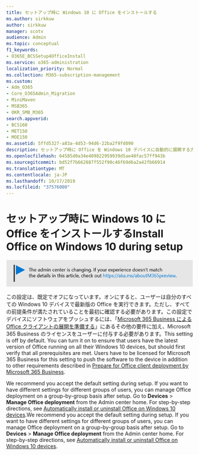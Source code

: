 ```yaml
---
title: セットアップ時に Windows 10 に Office をインストールする
ms.author: sirkkuw
author: sirkkuw
manager: scotv
audience: Admin
ms.topic: conceptual
f1_keywords:
- O365E_BCSSetup4OfficeInstall
ms.service: o365-administration
localization_priority: Normal
ms.collection: M365-subscription-management
ms.custom:
- Adm_O365
- Core_O365Admin_Migration
- MiniMaven
- MSB365
- OKR_SMB_M365
search.appverid:
- BCS160
- MET150
- MOE150
ms.assetid: 5ffd5327-a83a-4d53-94d6-22ba2f9fd090
description: セットアップ時に Office を Windows 10 デバイスに自動的に展開する方法について説明します。
ms.openlocfilehash: 64585d0a34e409822959939d5ae40fac57ff943b
ms.sourcegitcommit: bd52f7b662887f552f90c46f69d6a2a42fb66914
ms.translationtype: MT
ms.contentlocale: ja-JP
ms.lasthandoff: 10/17/2019
ms.locfileid: "37576000"
---
```

# <a name="install-office-on-windows-10-during-setup"></a><span data-ttu-id="db2a7-103">セットアップ時に Windows 10 に Office をインストールする</span><span class="sxs-lookup"><span data-stu-id="db2a7-103">Install Office on Windows 10 during setup</span></span>

![をhttps://aka.ms/aboutM365preview指すバナー。](media/m365admincenterchanging.png)

<span data-ttu-id="db2a7-p101">この設定は、既定でオフになっています。オンにすると、ユーザーは自分のすべての Windows 10 デバイスで最新版の Office を実行できます。ただし、すべての前提条件が満たされていることを最初に確認する必要があります。この設定でデバイスにソフトウェアをプッシュするには、「[Microsoft 365 Business による Office クライアントの展開を準備する](prepare-for-office-client-deployment.md)」にあるその他の要件に加え、Microsoft 365 Business のライセンスをユーザーに付与する必要があります。</span><span class="sxs-lookup"><span data-stu-id="db2a7-p101">This setting is off by default. You can turn it on to ensure that users have the latest version of Office running on all their Windows 10 devices, but should first verify that all prerequisites are met. Users have to be licensed for Microsoft 365 Business for this setting to push the software to the device in addition to other requirements described in [Prepare for Office client deployment by Microsoft 365 Business](prepare-for-office-client-deployment.md).</span></span> 
  
<span data-ttu-id="db2a7-p102">We recommend you accept the default setting during setup. If you want to have different settings for different groups of users, you can manage Office deployment on a group-by-group basis after setup. Go to **Devices** \> **Manage Office deployment** from the Admin center home. For step-by-step directions, see [Automatically install or uninstall Office on Windows 10 devices](auto-install-or-uninstall-office.md).</span><span class="sxs-lookup"><span data-stu-id="db2a7-p102">We recommend you accept the default setting during setup. If you want to have different settings for different groups of users, you can manage Office deployment on a group-by-group basis after setup. Go to **Devices** \> **Manage Office deployment** from the Admin center home. For step-by-step directions, see [Automatically install or uninstall Office on Windows 10 devices](auto-install-or-uninstall-office.md).</span></span>
  

